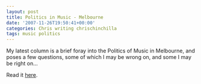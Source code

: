 ```yaml
---
layout: post
title: Politics in Music - Melbourne
date: '2007-11-26T19:50:41+00:00'
categories: Chris writing chrischinchilla
tags: music politics
---
```


My latest column is a brief foray into the Politics of Music in Melbourne, and poses a few questions, some of which I may be wrong on, and some I may be right on...

Read it [here](http://www.indieoma.com/public_journal.php?d=950a4152c2b4aa3ad78bdd6b366cc179).
